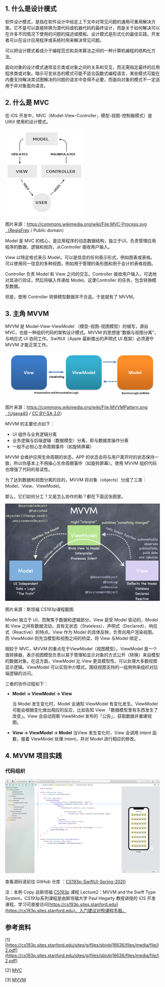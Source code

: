## 1. 什么是设计模式


软件设计模式，是指在软件设计中给定上下文中对常见问题的通用可重用解决方案。它不是可以直接转换为源代码或机器代码的最终设计，而是关于如何解决可以在许多不同情况下使用的问题的描述或模板。设计模式是形式化的最佳实践，开发者可以在设计应用程序或系统时用来解决常见问题。


可以把设计模式看成介于编程范式和具体算法之间的一种计算机编程的结构化方法。

面向对象的设计模式通常显示类或对象之间的关系和交互，而无需指定最终的应用程序类或对象。暗示可变状态的模式可能不适合函数式编程语言，某些模式可能在内置支持解决其试图解决的问题的语言中变得不必要，而面向对象的模式不一定适用于非对象面向语言。




## 2. 什么是 MVC


在 iOS 开发中，MVC（Model-View-Controller，模型-视图-控制器模式）是 UIKit 使用的设计模式。


![256px-MVC-Process.svg.png](../images/mvc.png)

图片来源：https://commons.wikimedia.org/wiki/File:MVC-Process.svg（RegisFrey / Public domain）




Model 是 MVC 的核心，是应用程序的动态数据结构，独立于UI，负责管理应用程序的数据，逻辑和规则，从Controller 接收用户输入。


View 以特定格式表示 Model，可以是信息的任何表示形式，例如图表或表格。 可以使用同一信息的多种视图，例如用于管理的条形图和用于会计的表格视图。


Controller 负责 Model 和 View 之间的交互。Controller 接收用户输入，可选地对其进行验证，然后将输入传递给 Model。这里Controller 的任务，包含转换模型数据。

但是，使用 Controller 转换模型数据并不合适。于是就有了 MVVM。




## 3. 主角 MVVM


MVVM 是 Model-View-ViewModel （模型-视图-视图模型）的缩写，源自MVC，也是一种组织代码的架构设计模式。MVVM 的思想是“数据与视图分离”，与响应式 UI 协同工作。SwiftUI（Apple 最新推出的声明式 UI 框架）必须遵守 MVVM 才能正常工作。


![MVVMPattern.png](../images/mvvm.png)


图片来源：https://commons.wikimedia.org/wiki/File:MVVMPattern.png（Ugaya40 / [CC BY-SA 3.0](https://creativecommons.org/licenses/by-sa/3.0)）


MVVM 的主要优点如下：


- UI 组件与业务逻辑分离
- 业务逻辑与后端逻辑（数据模型）分离，即与数据库操作分离
- 一般不必担心生命周期事件（如旋转屏幕）



MVVM 会维护应用生命周期的状态，APP 的状态会将与用户离开时的状态保持一致，所以你基本上不用操心生命周期事件（如旋转屏幕）。使用 MVVM 组织代码也增强了代码的易读性。


为了达到数据和视图分离的目的，MVVM 将对象（objects）分成了三类：Model、View、ViewModel。

那么，它们如何分工？又是怎么协作的勒？都在下面这张图里。




![image-20200611113828167.png](../images/mvvmCS193P.png)

图片来源：斯坦福 CS193p课程截图




Model 独立于 UI，而聚焦于数据和逻辑部分。View 是受 Model 驱动的，Model 和 View 之间有数据流动，具有无状态（Stateless）、声明式（Declared）、响应式（Reactive）的特点。View 作为 Model 的具体反映，负责向用户渲染视图。而 ViewModel 则充当模型和视图之间的桥梁，将 View 与Model 绑定 。

相较于 MVC，MVVM 的重点在于ViewModel（视图模型）。ViewModel 是一个值转换器，表示视图模型负责以易于管理和显示对象的方式公开（转换）来自模型的数据对象。在这方面，ViewModel 比 View 更具模型性，可以处理大多数视图显示逻辑。ViewModel 可以实现中介模式，围绕视图支持的一组用例来组织对后端逻辑的访问。




三者的协作过程如下：


- **Model -> ViewModel -> View**

  当 Model 发生变化时，Model 会通知 ViewModel 有变化发生。ViewModel 可能会根据变化做出相应的反应，比如告知 View 「数据模型里有东西发生了改变」。View 会自动观察 ViewModel 发布的「公告」，获取数据并重建视图。


- **View -> ViewModel -> Model**
当View 发生变化时，View 会调用 Intent 函数，接着 ViewModel 处理 Intent，并对 Model 进行相应的修改。



## 4. MVVM 项目实践


### 代码组织

![image-20200612164110212.png](../images/mvvmProject.png)




查看源码请前往 GitHub 仓库 ：[CS193p-SwiftUI-Spring-2020](https://github.com/italkso/CS193p-SwiftUI-Spring-2020)


注：本例 Copy 自斯坦福 [CS193p](https://cs193p.sites.stanford.edu) 课程 Lecture2：MVVM and the Swift Type System。CS193p系列课程是由斯坦福大学 Paul Hegarty 教授讲授的 iOS 开发课程，学习可直接访问[https://cs193p.sites.stanford.edu](https://cs193p.sites.stanford.edu)。入门建议对照课程手敲。





## 参考资料


[1] [https://cs193p.sites.stanford.edu/sites/g/files/sbiybj16636/files/media/file/l2.pdf](https://cs193p.sites.stanford.edu/sites/g/files/sbiybj16636/files/media/file/l2.pdf)


[2] [MVC](https://en.wikipedia.org/wiki/Model%E2%80%93view%E2%80%93controller)


[3] [MVVM](https://en.wikipedia.org/wiki/Model%E2%80%93view%E2%80%93viewmodel)
